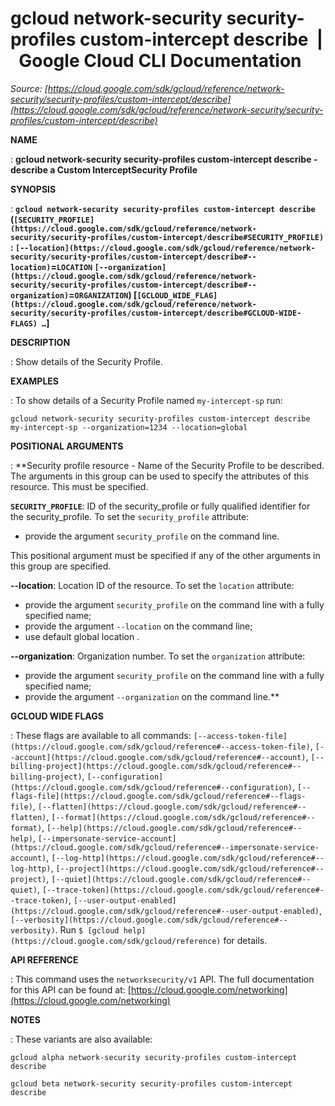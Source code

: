 # gcloud network-security security-profiles custom-intercept describe  |  Google Cloud CLI Documentation

*Source: [https://cloud.google.com/sdk/gcloud/reference/network-security/security-profiles/custom-intercept/describe](https://cloud.google.com/sdk/gcloud/reference/network-security/security-profiles/custom-intercept/describe)*

**NAME**

: **gcloud network-security security-profiles custom-intercept describe - describe a Custom InterceptSecurity Profile**

**SYNOPSIS**

: **`gcloud network-security security-profiles custom-intercept describe` (`[SECURITY_PROFILE](https://cloud.google.com/sdk/gcloud/reference/network-security/security-profiles/custom-intercept/describe#SECURITY_PROFILE)` : `[--location](https://cloud.google.com/sdk/gcloud/reference/network-security/security-profiles/custom-intercept/describe#--location)`=`LOCATION` `[--organization](https://cloud.google.com/sdk/gcloud/reference/network-security/security-profiles/custom-intercept/describe#--organization)`=`ORGANIZATION`) [`[GCLOUD_WIDE_FLAG](https://cloud.google.com/sdk/gcloud/reference/network-security/security-profiles/custom-intercept/describe#GCLOUD-WIDE-FLAGS) …`]**

**DESCRIPTION**

: Show details of the Security Profile.

**EXAMPLES**

: To show details of a Security Profile named `my-intercept-sp` run:

```
gcloud network-security security-profiles custom-intercept describe my-intercept-sp --organization=1234 --location=global
```

**POSITIONAL ARGUMENTS**

: **Security profile resource - Name of the Security Profile to be described. The
arguments in this group can be used to specify the attributes of this resource.
This must be specified.

**`SECURITY_PROFILE`**:
ID of the security_profile or fully qualified identifier for the
security_profile.
To set the `security_profile` attribute:

- provide the argument `security_profile` on the command line.

This positional argument must be specified if any of the other arguments in this
group are specified.

**--location**:
Location ID of the resource.
To set the `location` attribute:

- provide the argument `security_profile` on the command line with a
fully specified name;
- provide the argument `--location` on the command line;
- use default global location .

**--organization**:
Organization number.
To set the `organization` attribute:

- provide the argument `security_profile` on the command line with a
fully specified name;
- provide the argument `--organization` on the command line.**

**GCLOUD WIDE FLAGS**

: These flags are available to all commands: `[--access-token-file](https://cloud.google.com/sdk/gcloud/reference#--access-token-file)`,
`[--account](https://cloud.google.com/sdk/gcloud/reference#--account)`, `[--billing-project](https://cloud.google.com/sdk/gcloud/reference#--billing-project)`,
`[--configuration](https://cloud.google.com/sdk/gcloud/reference#--configuration)`,
`[--flags-file](https://cloud.google.com/sdk/gcloud/reference#--flags-file)`,
`[--flatten](https://cloud.google.com/sdk/gcloud/reference#--flatten)`, `[--format](https://cloud.google.com/sdk/gcloud/reference#--format)`, `[--help](https://cloud.google.com/sdk/gcloud/reference#--help)`, `[--impersonate-service-account](https://cloud.google.com/sdk/gcloud/reference#--impersonate-service-account)`,
`[--log-http](https://cloud.google.com/sdk/gcloud/reference#--log-http)`,
`[--project](https://cloud.google.com/sdk/gcloud/reference#--project)`, `[--quiet](https://cloud.google.com/sdk/gcloud/reference#--quiet)`, `[--trace-token](https://cloud.google.com/sdk/gcloud/reference#--trace-token)`, `[--user-output-enabled](https://cloud.google.com/sdk/gcloud/reference#--user-output-enabled)`,
`[--verbosity](https://cloud.google.com/sdk/gcloud/reference#--verbosity)`.
Run `$ [gcloud help](https://cloud.google.com/sdk/gcloud/reference)` for details.

**API REFERENCE**

: This command uses the `networksecurity/v1` API. The full
documentation for this API can be found at: [https://cloud.google.com/networking](https://cloud.google.com/networking)

**NOTES**

: These variants are also available:

```
gcloud alpha network-security security-profiles custom-intercept describe
```

```
gcloud beta network-security security-profiles custom-intercept describe
```
